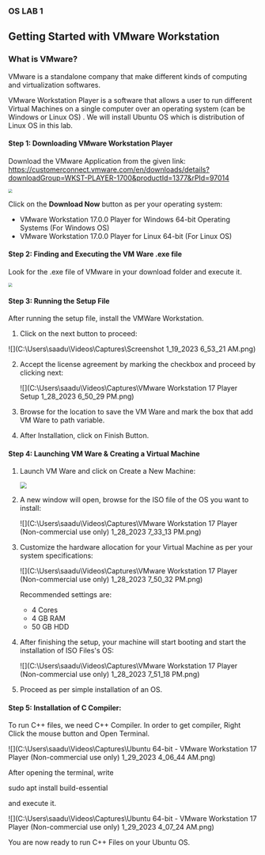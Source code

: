 ### OS LAB  1

## Getting Started with VMware Workstation

### What is VMware?

VMware is a standalone company that make different kinds of computing and virtualization softwares.

VMware Workstation Player is a software that allows a user to run different Virtual Machines on a single computer over an operating system (can be Windows or Linux OS) .  We will install Ubuntu OS which is distribution of Linux OS in this lab.



#### Step 1: Downloading VMware Workstation Player

Download the VMware Application from the given link: https://customerconnect.vmware.com/en/downloads/details?downloadGroup=WKST-PLAYER-1700&productId=1377&rPId=97014

<img src="C:\Users\saadu\Videos\Captures\VMware Workstation Player - VMware Customer Connect - Brave 1_19_2023 6_44_12 AM.png" style="zoom:50%;" />

Click on the **Download Now** button as per your operating system:

- VMware Workstation 17.0.0 Player for Windows 64-bit Operating Systems (For Windows OS)
- VMware Workstation 17.0.0 Player for Linux 64-bit (For Linux OS)



#### Step 2: Finding and Executing the VM Ware .exe file

Look for the .exe file of VMware in your download folder and execute it.

<img src="C:\Users\saadu\Videos\Captures\Downloads 1_19_2023 6_50_21 AM.png" style="zoom:50%;" />



#### Step 3: Running the Setup File

After running the setup file, install the VMWare Workstation. 

1. Click on the next button to proceed:

![](C:\Users\saadu\Videos\Captures\Screenshot 1_19_2023 6_53_21 AM.png)



2. Accept the license agreement by marking the checkbox and proceed by clicking next: 

   ![](C:\Users\saadu\Videos\Captures\VMware Workstation 17 Player Setup 1_28_2023 6_50_29 PM.png)

3. Browse for the location to save the VM Ware and mark the box that add VM Ware to path variable.

4. After Installation, click on Finish Button.



#### Step 4: Launching VM Ware & Creating a Virtual Machine

1. Launch VM Ware and click on Create a New Machine:

   <img src="C:\Users\saadu\Videos\Captures\VMware Workstation 17 Player (Non-commercial use only) 1_28_2023 7_27_24 PM.png" style="zoom: 80%;" />

2. A new window will open, browse for the ISO file of the OS you want to install:

   ![](C:\Users\saadu\Videos\Captures\VMware Workstation 17 Player (Non-commercial use only) 1_28_2023 7_33_13 PM.png)

3. Customize the hardware allocation for your Virtual Machine as per your system specifications:

   ![](C:\Users\saadu\Videos\Captures\VMware Workstation 17 Player (Non-commercial use only) 1_28_2023 7_50_32 PM.png)

   Recommended settings are:

   - 4 Cores
   - 4 GB RAM
   - 50 GB HDD

4. After finishing the setup, your machine will start booting and start the installation of ISO Files's OS:

   ![](C:\Users\saadu\Videos\Captures\VMware Workstation 17 Player (Non-commercial use only) 1_28_2023 7_51_18 PM.png)

5. Proceed as per simple installation of an OS. 



#### Step 5: Installation of C Compiler:

To run C++ files, we need C++ Compiler. In order to get compiler, Right Click the mouse button and Open Terminal.

![](C:\Users\saadu\Videos\Captures\Ubuntu 64-bit - VMware Workstation 17 Player (Non-commercial use only) 1_29_2023 4_06_44 AM.png)

After opening the terminal, write

sudo apt install build-essential

and execute it.

![](C:\Users\saadu\Videos\Captures\Ubuntu 64-bit - VMware Workstation 17 Player (Non-commercial use only) 1_29_2023 4_07_24 AM.png)

You are now ready to run C++ Files on your Ubuntu OS.